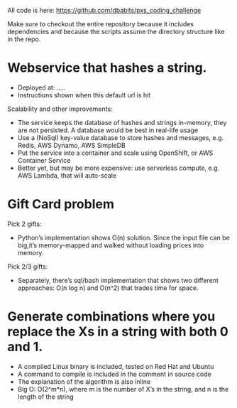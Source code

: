 All code is here: https://github.com/dbabits/pxs_coding_challenge

Make sure to checkout the entire repository because it includes dependencies and because the scripts assume the directory structure like in the repo. 

# Webservice that hashes a string.
- Deployed at: .....
- Instructions shown when this default url is hit

Scalability and other improvements: 
- The service keeps the database of hashes and strings in-memory, they are not persisted. A database would be best in real-life usage
 - Use a (NoSql) key-value database to store hashes and messages, e.g. Redis, AWS Dynamo, AWS SimpleDB
- Put the service into a container and scale using OpenShift, or AWS Container Service
- Better yet, but may be more expensive: use serverless compute, e.g. AWS Lambda, that will auto-scale

# Gift Card problem
Pick 2 gifts:
- Python’s implementation shows O(n) solution. Since the input file can be big,it’s memory-mapped and walked without loading prices into memory. 

Pick 2/3 gifts:
- Separately, there’s sql/bash implementation that shows two different approaches: O(n log n) and O(n^2) that trades time for space.


# Generate combinations where you replace the Xs in a string with both 0 and 1.
- A compiled Linux binary is included, tested on Red Hat and Ubuntu
- A command to compile is included in the comment in source code 
- The explanation of the algorithm is also inline
- Big O: O(2^m*n), where m is the number of X’s in the string, and n is the length of the string 


